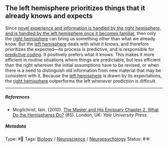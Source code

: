 ## The left hemisphere prioritizes things that it already knows and expects

Since [novel experience and information is handled by the right hemisphere, and is handled by the left hemisphere once it becomes familiar](Novel%20experience%20and%20information%20is%20handled%20by%20the%20right%20hemisphere,%20and%20is%20handled%20by%20the%20left%20hemisphere%20once%20it%20becomes%20familiar.md), then only the [right hemisphere](Right%20hemisphere.md) can bring us something other than what we already know. But the [left hemisphere](Left%20hemisphere.md) deals with what it knows, and therefore prioritizes the expected—its process is predictive, and is responsible for [predictive coding](Predictive%20coding.md). It positively prefers what it knows. This makes it more efficient in routine situations where things are predictable, but less efficient than the right wherever the initial assumptions have to be revised, or when there is a need to distinguish old information from new material that may be consistent with it. Because the [left hemisphere](Left%20hemisphere.md) is drawn by its expectations, the [right hemisphere](Right%20hemisphere.md) outperforms the left whenever prediction is difficult. 

---

##### References

* Mcgilchrist, Iain. (2010). [The Master and His Emissary Chapter 2. What Do the Hemispheres Do?](The%20Master%20and%20His%20Emissary%20Chapter%202.%20What%20Do%20the%20Hemispheres%20Do%3F.md) (85). London, UK: *Yale University Press.*

##### Metadata

Type: #🔴 
Tags: [Biology]() / [Neuroscience](Neuroscience.md) / [Neuropsychology](Neuropsychology.md)
Status: #☀️ 
